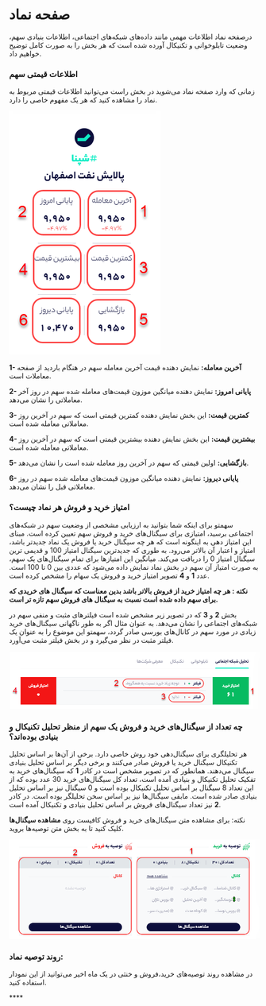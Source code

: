 # صفحه نماد

درصفحه نماد اطلاعات مهمی مانند داده‌های شبکه‌های اجتماعی، اطلاعات بنیادی سهم، وضعیت تابلوخوانی و تکنیکال آورده شده است که هر بخش را به صورت کامل توضیح خواهیم داد. 

### اطلاعات قیمتی سهم

زمانی که وارد صفحه نماد می‌شوید در بخش راست می‌توانید اطلاعات قیمتی مربوط به نماد را مشاهده کنید که هر یک مفهوم خاصی را دارد. 

![&#x627;&#x637;&#x644;&#x627;&#x639;&#x627;&#x62A; &#x642;&#x6CC;&#x645;&#x62A;&#x6CC; &#x633;&#x647;&#x645;](../.gitbook/assets/qymt-ha.png)

**1- آخرین معامله:** نمایش دهنده قیمت آخرین معامله سهم در هنگام باردید از صفحه معاملات است.

**2- پایانی امروز:** نمایش دهنده میانگین موزون قیمت‌های معامله شده سهم در روز آخر معاملاتی را نشان می‌دهد.

**3- کمترین قیمت:** این بخش نمایش دهنده کمترین قیمتی است که سهم در آخرین روز معاملاتی معامله شده است.

**4- بیشترین قیمت:** این بخش نمایش دهنده بیشترین قیمتی است که سهم در آخرین روز معاملاتی معامله شده است.

**5- بازگشایی:** اولین قیمتی که سهم در آخرین روز معامله شده است را نشان می‌دهد.

**6- پایانی دیروز:** نمایش دهنده میانگین موزون قیمت‌های معامله شده سهم در روز معاملاتی قبل را نشان می‌دهد.

### امتیاز خرید و فروش هر نماد چیست؟

سهمتو برای اینکه شما بتوانید به ارزیابی مشخصی از وضعیت سهم در شبکه‌های اجتماعی برسید، امتیازی برای سیگنال‌های خرید و فروش سهم تعیین کرده است. مبنای این امتیاز دهی به اینگونه است که هر چه سیگنال خرید یا فروش یک نماد جدیدتر باشد، امتیاز و اعتبار آن بالاتر می‌رود. به  طوری که جدیدترین سیگنال امتیاز 100 و قدیمی ترین سیگنال امتیاز 0 را دریافت می‌کند. میانگین این امتیازها برای تمام سیگنال‌های یک سهم، به صورت امتیاز آن سهم در بخش نماد نمایش داده می‌شود که عددی بین 0 تا 100 است. عدد **1** و **4** تصویر امتیاز خرید و فروش یک سهام را مشخص کرده است. 

**نکته : هر چه امتیاز خرید از فروش بالاتر باشد بدین معناست که سیگنال های خریدی که برای سهم داده شده است نسبت به سیگنال های فروش سهم تازه تر است.**

بخش **2** و **3** که در تصویر زیر مشخص شده است فیلترهای مثبت و منفی سهم در شبکه‌های اجتماعی را نشان می‌دهد. به عنوان مثال اگر به طور ناگهانی سیگنال‌های خرید زیادی در مورد سهم در کانال‌های بورسی صادر گردد، سهمتو این موضوع را به عنوان یک فیلتر مثبت در نظر می‌گیرد و در بخش فیلتر مثبت می‌آورد. 

![](../.gitbook/assets/amtyaz-khryd-w-frwsh.png)

### چه تعداد از سیگنال‌های خرید و فروش یک سهم از منظر تحلیل تکنیکال و بنیادی بوده‌اند؟

هر تحلیلگری برای سیگنال‌دهی خود روش خاصی دارد. برخی از آن‌ها بر اساس تحلیل تکنیکال سیگنال خرید یا فروش صادر می‌کنند و برخی دیگر بر اساس تحلیل بنیادی سیگنال می‌دهند. همانطور که در تصویر مشخص است در کادر **1** که سیگنال‌های خرید به تفکیک تحلیل تکنیکال و بنیادی آمده است، تعداد کل سیگنال‌های خرید 30 عدد بوده که از این تعداد 8 سیگنال بر اساس تحلیل تکنیکال بوده است و 0 سیگنال نیز بر اساس تحلیل بنیادی صادر شده است. مابقی سیگنال‌ها نیز بر اساس سخن تحلیلگر بوده است. در کادر **2** نیز تعداد سیگنال‌های فروش بر اساس تحلیل بنیادی و تکنیکال آمده است. 

نکته: برای مشاهده متن سیگنال‌های خرید و فروش کافیست روی **مشاهده سیگنال‌ها** کلیک کنید تا به بخش متن توصیه‌ها بروید.

![&#x62A;&#x648;&#x635;&#x6CC;&#x647; &#x628;&#x647; &#x62E;&#x631;&#x6CC;&#x62F; &#x648; &#x641;&#x631;&#x648;&#x634; &#x647;&#x631; &#x646;&#x645;&#x627;&#x62F; &#x628;&#x648;&#x631;&#x633;&#x6CC;](../.gitbook/assets/twsyh-khryd-w-frwsh.png)

### روند توصیه نماد:

در مشاهده روند توصیه‌های خرید،فروش و خنثی در یک ماه اخیر می‌توانید از این نمودار استفاده کنید. 









\*\*\*\*

